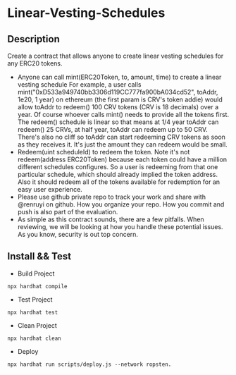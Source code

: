 # Linear-Vesting-Schedules

## Description

Create a contract that allows anyone to create linear vesting schedules for any ERC20 tokens.

- Anyone can call mint(ERC20Token, to, amount, time) to create a linear vesting schedule
For example, a user calls mint("0xD533a949740bb3306d119CC777fa900bA034cd52", toAddr, 1e20, 1 year) on ethereum (the first param is CRV's token addie) would allow toAddr to redeem() 100 CRV tokens (CRV is 18 decimals) over a year. Of course whoever calls mint() needs to provide all the tokens first. The redeem() schedule is linear so that means at 1/4 year toAddr can redeem() 25 CRVs, at half year, toAddr can redeem up to 50 CRV. There's also no cliff so toAddr can start redeeming CRV tokens as soon as they receives it. It's just the amount they can redeem would be small.
- Redeem(uint scheduleId) to redeem the token. Note it's not redeem(address ERC20Token) because each token could have a million different schedules configures. So a user is redeeming from that one particular schedule, which should already implied the token address. Also it should redeem all of the tokens available for redemption for an easy user experience.
- Please use github private repo to track your work and share with @renruyi on github. How you organize your repo. How you commit and push is also part of the evaluation.
- As simple as this contract sounds, there are a few pitfalls. When reviewing, we will be looking at how you handle these potential issues. As you know, security is out top concern.

## Install && Test

- Build Project
```
npx hardhat compile
```

- Test Project
```
npx hardhat test
```

- Clean Project
```
npx hardhat clean
```

- Deploy
```
npx hardhat run scripts/deploy.js --network ropsten.
```
